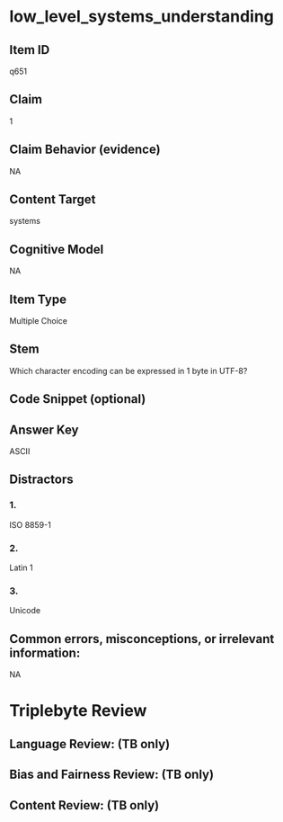 # low_level_systems_understanding

## Item ID
q651

## Claim
1

## Claim Behavior (evidence)
NA

## Content Target
systems

## Cognitive Model
NA

## Item Type
Multiple Choice

## Stem
Which character encoding can be expressed in 1 byte in UTF-8?

## Code Snippet (optional)


## Answer Key
ASCII

## Distractors

### 1.
ISO 8859-1

### 2.
Latin 1

### 3.
Unicode

## Common errors, misconceptions, or irrelevant information:
NA

# Triplebyte Review


## Language Review: (TB only)


## Bias and Fairness Review: (TB only)


## Content Review: (TB only)

